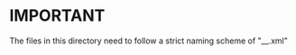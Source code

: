 # IMPORTANT
The files in this directory need to follow a strict naming scheme of "<module name>__<anything>.xml"
